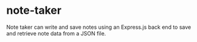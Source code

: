 # note-taker
Note taker can write and save notes using an Express.js back end to save and retrieve note data from a JSON file.
